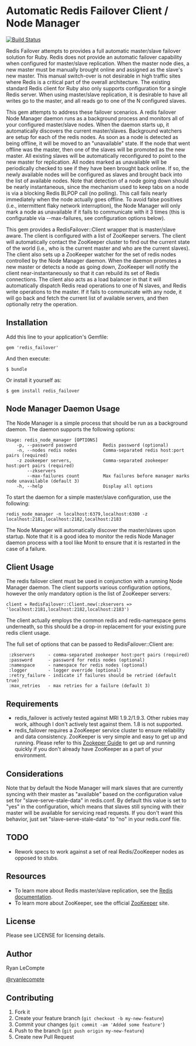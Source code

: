 # Automatic Redis Failover Client / Node Manager

[![Build Status](https://secure.travis-ci.org/ryanlecompte/redis_failover.png?branch=master)](http://travis-ci.org/ryanlecompte/redis_failover)

Redis Failover attempts to provides a full automatic master/slave failover solution for Ruby. Redis does not provide
an automatic failover capability when configured for master/slave replication. When the master node dies,
a new master must be manually brought online and assigned as the slave's new master. This manual
switch-over is not desirable in high traffic sites where Redis is a critical part of the overall
architecture. The existing standard Redis client for Ruby also only supports configuration for a single
Redis server. When using master/slave replication, it is desirable to have all writes go to the
master, and all reads go to one of the N configured slaves.

This gem attempts to address these failover scenarios. A redis failover Node Manager daemon runs as a background
process and monitors all of your configured master/slave nodes. When the daemon starts up, it
automatically discovers the current master/slaves. Background watchers are setup for each of
the redis nodes. As soon as a node is detected as being offline, it will be moved to an "unavailable" state.
If the node that went offline was the master, then one of the slaves will be promoted as the new master.
All existing slaves will be automatically reconfigured to point to the new master for replication.
All nodes marked as unavailable will be periodically checked to see if they have been brought back online.
If so, the newly available nodes will be configured as slaves and brought back into the list of available
nodes. Note that detection of a node going down should be nearly instantaneous, since the mechanism
used to keep tabs on a node is via a blocking Redis BLPOP call (no polling). This call fails nearly
immediately when the node actually goes offline. To avoid false positives (i.e., intermittent flaky
network interruption), the Node Manager will only mark a node as unavailable if it fails to communicate with
it 3 times (this is configurable via --max-failures, see configuration options below).

This gem provides a RedisFailover::Client wrapper that is master/slave aware. The client is configured
with a list of ZooKeeper servers. The client will automatically contact the ZooKeeper cluster to find out
the current state of the world (i.e., who is the current master and who are the current slaves). The client
also sets up a ZooKeeper watcher for the set of redis nodes controlled by the Node Manager daemon. When the daemon
promotes a new master or detects a node as going down, ZooKeeper will notify the client near-instantaneously so
that it can rebuild its set of Redis connections. The client also acts as a load balancer in that it will automatically
dispatch Redis read operations to one of N slaves, and Redis write operations to the master.
If it fails to communicate with any node, it will go back and fetch the current list of available servers, and then
optionally retry the operation.

## Installation

Add this line to your application's Gemfile:

    gem 'redis_failover'

And then execute:

    $ bundle

Or install it yourself as:

    $ gem install redis_failover

## Node Manager Daemon Usage

The Node Manager is a simple process that should be run as a background daemon. The daemon supports the
following options:

    Usage: redis_node_manager [OPTIONS]
        -p, --password password          Redis password (optional)
        -n, --nodes redis nodes          Comma-separated redis host:port pairs (required)
        -z zookeeper servers,            Comma-separated zookeeper host:port pairs (required)
            --zkservers
            --max-failures count         Max failures before manager marks node unavailable (default 3)
        -h, --help                       Display all options

To start the daemon for a simple master/slave configuration, use the following:

    redis_node_manager -n localhost:6379,localhost:6380 -z localhost:2181,localhost:2182,localhost:2183

The Node Manager will automatically discover the master/slaves upon startup. Note that it is
a good idea to monitor the redis Node Manager daemon process with a tool like Monit to ensure that it is restarted
in the case of a failure.

## Client Usage

The redis failover client must be used in conjunction with a running Node Manager daemon. The
client supports various configuration options, however the only mandatory option is the list of
ZooKeeper servers:

    client = RedisFailover::Client.new(:zkservers => 'localhost:2181,localhost:2182,localhost:2183')

The client actually employs the common redis and redis-namespace gems underneath, so this should be
a drop-in replacement for your existing pure redis client usage.

The full set of options that can be passed to RedisFailover::Client are:

     :zkservers     - comma-separated zookeeper host:port pairs (required)
     :password      - password for redis nodes (optional)
     :namespace     - namespace for redis nodes (optional)
     :logger        - logger override (optional)
     :retry_failure - indicate if failures should be retried (default true)
     :max_retries   - max retries for a failure (default 3)

## Requirements

- redis_failover is actively tested against MRI 1.9.2/1.9.3. Other rubies may work, although I don't actively test against them. 1.8 is not supported.
- redis_failover requires a ZooKeeper service cluster to ensure reliability and data consistency. ZooKeeper is very simple and easy to get up and running. Please refer to this [Zookeper Guide](http://zookeeper.apache.org/doc/trunk/zookeeperStarted.html) to get up and running quickly if you don't already have ZooKeeper as a part of your environment.

## Considerations

Note that by default the Node Manager will mark slaves that are currently syncing with their master as "available" based on the configuration value set for "slave-serve-stale-data" in redis.conf. By default this value is set to "yes" in the configuration, which means that slaves still syncing with their master will be available for servicing read requests. If you don't want this behavior, just set "slave-serve-stale-data" to "no" in your redis.conf file.

## TODO

- Rework specs to work against a set of real Redis/ZooKeeper nodes as opposed to stubs.

## Resources

- To learn more about Redis master/slave replication, see the [Redis documentation](http://redis.io/topics/replication).
- To learn more about ZooKeeper, see the official [ZooKeeper](http://zookeeper.apache.org/) site.

## License

Please see LICENSE for licensing details.

## Author

Ryan LeCompte

[@ryanlecompte](https://twitter.com/ryanlecompte)

## Contributing

1. Fork it
2. Create your feature branch (`git checkout -b my-new-feature`)
3. Commit your changes (`git commit -am 'Added some feature'`)
4. Push to the branch (`git push origin my-new-feature`)
5. Create new Pull Request

